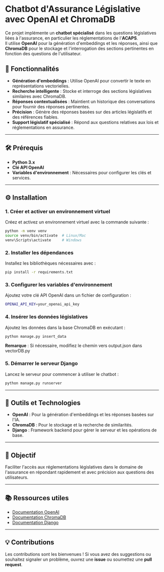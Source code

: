 # Chatbot d'Assurance Législative avec OpenAI et ChromaDB  

Ce projet implémente un **chatbot spécialisé** dans les questions législatives liées à l'assurance, en particulier les réglementations de l'**ACAPS**.  
Il utilise **OpenAI** pour la génération d'embeddings et les réponses, ainsi que **ChromaDB** pour le stockage et l'interrogation des sections pertinentes en fonction des questions de l'utilisateur.  

## 🌟 Fonctionnalités  

- **Génération d'embeddings** : Utilise OpenAI pour convertir le texte en représentations vectorielles.  
- **Recherche intelligente** : Stocke et interroge des sections législatives similaires avec ChromaDB.  
- **Réponses contextualisées** : Maintient un historique des conversations pour fournir des réponses pertinentes.  
- **Précision** : Génère des réponses basées sur des articles législatifs et des références fiables.  
- **Support législatif spécialisé** : Répond aux questions relatives aux lois et réglementations en assurance.  

---

## 🛠️ Prérequis  

- **Python 3.x**  
- **Clé API OpenAI**  
- **Variables d'environnement** : Nécessaires pour configurer les clés et services.  

---

## ⚙️ Installation  

### 1. Créer et activer un environnement virtuel  
Créez et activez un environnement virtuel avec la commande suivante :  
```bash
python -m venv venv  
source venv/bin/activate  # Linux/Mac  
venv\Scripts\activate     # Windows  
```

### 2. Installer les dépendances  
Installez les bibliothèques nécessaires avec :  
```bash
pip install -r requirements.txt
```

### 3. Configurer les variables d'environnement
Ajoutez votre clé API OpenAI dans un fichier de configuration :
```bash
OPENAI_API_KEY=your_openai_api_key
```

### 4. Insérer les données législatives
Ajoutez les données dans la base ChromaDB en exécutant :
```bash
python manage.py insert_data
```
**Remarque** : Si nécessaire, modifiez le chemin vers output.json dans vectorDB.py

### 5. Démarrer le serveur Django
Lancez le serveur pour commencer à utiliser le chatbot :
```bash
python manage.py runserver
```  

---

## 🧰 Outils et Technologies  

- **OpenAI** : Pour la génération d'embeddings et les réponses basées sur l'IA.  
- **ChromaDB** : Pour le stockage et la recherche de similarités.  
- **Django** : Framework backend pour gérer le serveur et les opérations de base.  

---

## 🎯 Objectif  

Faciliter l'accès aux réglementations législatives dans le domaine de l'assurance en répondant rapidement et avec précision aux questions des utilisateurs.  

---

## 📚 Ressources utiles  

- [Documentation OpenAI](https://platform.openai.com/docs/)  
- [Documentation ChromaDB](https://www.trychroma.com/docs)  
- [Documentation Django](https://docs.djangoproject.com/)  

---

## 💡 Contributions  

Les contributions sont les bienvenues ! Si vous avez des suggestions ou souhaitez signaler un problème, ouvrez une **issue** ou soumettez une **pull request**.  
